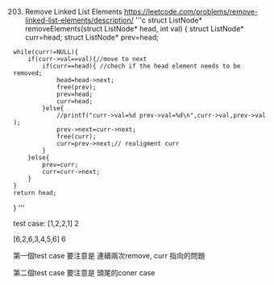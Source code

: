 

203. Remove Linked List Elements
https://leetcode.com/problems/remove-linked-list-elements/description/
'''c
struct ListNode* removeElements(struct ListNode* head, int val) {
    struct ListNode* curr=head;
    struct ListNode* prev=head;
    
    while(curr!=NULL){
        if(curr->val==val){//move to next
            if(curr==head){ //chech if the head element needs to be removed;
                head=head->next;
                free(prev);
                prev=head;
                curr=head;
            }else{
                //printf("curr->val=%d prev->val=%d\n",curr->val,prev->val );
                prev->next=curr->next;
                free(curr);
                curr=prev->next;// realigment curr    
            }
        }else{
            prev=curr;
            curr=curr->next;
        }
    }
    return head;
}
'''


test case:
[1,2,2,1]
2

[6,2,6,3,4,5,6]
6

第一個test case 要注意是 連續兩次remove, curr 指向的問題

第二個test case 要注意是 頭尾的coner case
